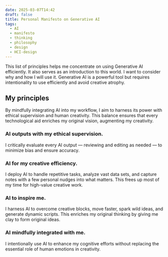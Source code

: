 ```yaml
---
date: 2025-03-07T14:42
draft: false
title: Personal Manifesto on Generative AI
tags:
  - AI
  - manifesto
  - thinking
  - philosophy
  - design
  - HCI-design
---
```

This list of principles helps me concentrate on using Generative AI efficiently. It also serves as an introduction to this world. I want to consider why and how I will use it. Generative AI is a powerful tool but requires intentionality to use efficiently and avoid creative atrophy.

## My principles

By mindfully integrating AI into my workflow, I aim to harness its power with ethical supervision and human creativity. This balance ensures that every technological aid enriches my original vision, augmenting my creativity.

### AI outputs with my ethical supervision.

I critically evaluate every AI output — reviewing and editing as needed — to minimize bias and ensure accuracy.

### AI for my creative efficiency.

I deploy AI to handle repetitive tasks, analyze vast data sets, and capture notes with a few personal nudges into what matters. This frees up most of my time for high-value creative work.

### AI to inspire me.

I harness AI to overcome creative blocks, move faster, spark wild ideas, and generate dynamic scripts. This enriches my original thinking by giving me clay to form original ideas.

### AI mindfully integrated with me.

I intentionally use AI to enhance my cognitive efforts without replacing the essential role of human emotions in creativity.

